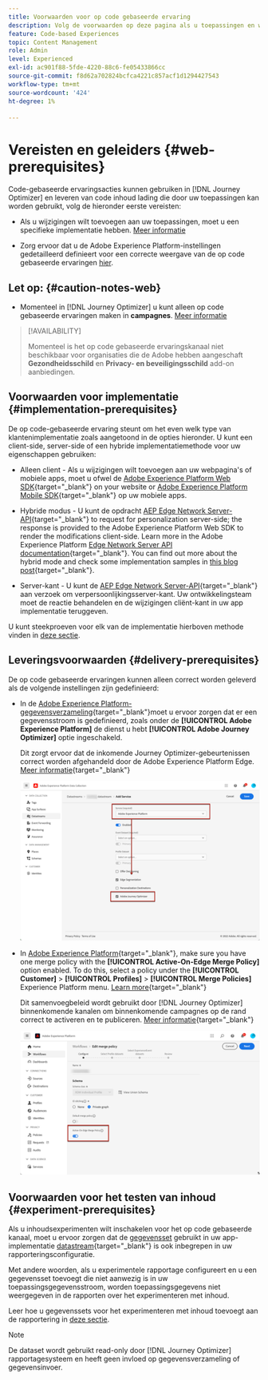 ```yaml
---
title: Voorwaarden voor op code gebaseerde ervaring
description: Volg de voorwaarden op deze pagina als u toepassingen en webpagina's wilt bewerken met de functie die is gebaseerd op Journey Optimizer-code
feature: Code-based Experiences
topic: Content Management
role: Admin
level: Experienced
exl-id: ac901f88-5fde-4220-88c6-fe05433866cc
source-git-commit: f8d62a702824bcfca4221c857acf1d1294427543
workflow-type: tm+mt
source-wordcount: '424'
ht-degree: 1%

---
```


# Vereisten en geleiders {#web-prerequisites}

Code-gebaseerde ervaringsacties kunnen gebruiken in [!DNL Journey Optimizer] en leveren van code inhoud lading die door uw toepassingen kan worden gebruikt, volg de hieronder eerste vereisten:

* Als u wijzigingen wilt toevoegen aan uw toepassingen, moet u een specifieke implementatie hebben. [Meer informatie](#implementation-prerequisites)

* Zorg ervoor dat u de Adobe Experience Platform-instellingen gedetailleerd definieert voor een correcte weergave van de op code gebaseerde ervaringen [hier](#delivery-prerequisites).

## Let op: {#caution-notes-web}

* Momenteel in [!DNL Journey Optimizer] u kunt alleen op code gebaseerde ervaringen maken in **campagnes**. [Meer informatie](../campaigns/create-campaign.md#configure)

>[!AVAILABILITY]
>
>Momenteel is het op code gebaseerde ervaringskanaal niet beschikbaar voor organisaties die de Adobe hebben aangeschaft **Gezondheidsschild** en **Privacy- en beveiligingsschild** add-on aanbiedingen.

## Voorwaarden voor implementatie {#implementation-prerequisites}

De op code-gebaseerde ervaring steunt om het even welk type van klantenimplementatie zoals aangetoond in de opties hieronder. U kunt een client-side, server-side of een hybride implementatiemethode voor uw eigenschappen gebruiken:

* Alleen client - Als u wijzigingen wilt toevoegen aan uw webpagina&#39;s of mobiele apps, moet u ofwel de [Adobe Experience Platform Web SDK](https://experienceleague.adobe.com/docs/platform-learn/implement-web-sdk/overview.html){target="_blank"} on your website or [Adobe Experience Platform Mobile SDK](https://developer.adobe.com/client-sdks/documentation/){target="_blank"} op uw mobiele apps.

* Hybride modus - U kunt de opdracht [AEP Edge Network Server-API](https://experienceleague.adobe.com/docs/experience-platform/edge-network-server-api/data-collection/interactive-data-collection.html){target="_blank"} to request for personalization server-side; the response is provided to the Adobe Experience Platform Web SDK to render the modifications client-side. Learn more in the Adobe Experience Platform [Edge Network Server API documentation](https://experienceleague.adobe.com/docs/experience-platform/edge-network-server-api/overview.html){target="_blank"}. You can find out more about the hybrid mode and check some implementation samples in [this blog post](https://blog.developer.adobe.com/hybrid-personalization-in-the-adobe-experience-platform-web-sdk-6a1bb674bf41){target="_blank"}.

* Server-kant - U kunt de [AEP Edge Network Server-API](https://experienceleague.adobe.com/docs/experience-platform/edge-network-server-api/data-collection/interactive-data-collection.html){target="_blank"} aan verzoek om verpersoonlijkingsserver-kant. Uw ontwikkelingsteam moet de reactie behandelen en de wijzigingen cliënt-kant in uw app implementatie teruggeven.

U kunt steekproeven voor elk van de implementatie hierboven methode vinden in [deze sectie](code-based-implementation-samples.md).

## Leveringsvoorwaarden {#delivery-prerequisites}

De op code gebaseerde ervaringen kunnen alleen correct worden geleverd als de volgende instellingen zijn gedefinieerd:

* In de [Adobe Experience Platform-gegevensverzameling](https://experienceleague.adobe.com/docs/experience-platform/edge/datastreams/overview.html){target="_blank"}moet u ervoor zorgen dat er een gegevensstroom is gedefinieerd, zoals onder de **[!UICONTROL Adobe Experience Platform]** de dienst u hebt **[!UICONTROL Adobe Journey Optimizer]** optie ingeschakeld.

  Dit zorgt ervoor dat de inkomende Journey Optimizer-gebeurtenissen correct worden afgehandeld door de Adobe Experience Platform Edge. [Meer informatie](https://experienceleague.adobe.com/docs/experience-platform/edge/datastreams/configure.html){target="_blank"}

  ![](../web/assets/web-aep-datastream-ajo.png)

* In [Adobe Experience Platform](https://experienceleague.adobe.com/docs/experience-platform/profile/home.html?lang=nl){target="_blank"}, make sure you have one merge policy with the **[!UICONTROL Active-On-Edge Merge Policy]** option enabled. To do this, select a policy under the **[!UICONTROL Customer]** > **[!UICONTROL Profiles]** > **[!UICONTROL Merge Policies]** Experience Platform menu. [Learn more](https://experienceleague.adobe.com/docs/experience-platform/profile/merge-policies/ui-guide.html#configure){target="_blank"}

  Dit samenvoegbeleid wordt gebruikt door [!DNL Journey Optimizer] binnenkomende kanalen om binnenkomende campagnes op de rand correct te activeren en te publiceren. [Meer informatie](https://experienceleague.adobe.com/docs/experience-platform/profile/merge-policies/ui-guide.html){target="_blank"}

  ![](../web/assets/web-aep-merge-policy.png)

## Voorwaarden voor het testen van inhoud {#experiment-prerequisites}

Als u inhoudsexperimenten wilt inschakelen voor het op code gebaseerde kanaal, moet u ervoor zorgen dat de [gegevensset](../data/get-started-datasets.md) gebruikt in uw app-implementatie [datastream](https://experienceleague.adobe.com/docs/experience-platform/datastreams/overview.html){target="_blank"} is ook inbegrepen in uw rapporteringsconfiguratie.

Met andere woorden, als u experimentele rapportage configureert en u een gegevensset toevoegt die niet aanwezig is in uw toepassingsgegevensstroom, worden toepassingsgegevens niet weergegeven in de rapporten over het experimenteren met inhoud.

Leer hoe u gegevenssets voor het experimenteren met inhoud toevoegt aan de rapportering in [deze sectie](../campaigns/reporting-configuration.md#add-datasets).

>[!NOTE]
>
>De dataset wordt gebruikt read-only door [!DNL Journey Optimizer] rapportagesysteem en heeft geen invloed op gegevensverzameling of gegevensinvoer.
